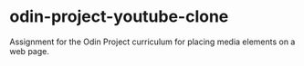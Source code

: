 # odin-project-youtube-clone
Assignment for the Odin Project curriculum for placing media elements on a web page.
